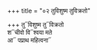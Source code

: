 +++
title = "०२ तुविशुष्म तुविक्रतो"

+++
तु᳓विशुष्म तु᳓विक्रतो  
श᳓चीवो वि᳓श्वया मते  
आ᳓ पप्राथ महित्वना᳓